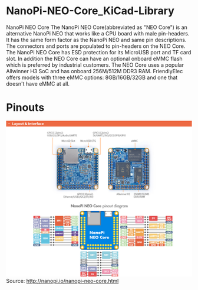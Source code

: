# NanoPi-NEO-Core_KiCad-Library
NanoPi NEO Core
The NanoPi NEO Core(abbreviated as "NEO Core") is an alternative NanoPi NEO that works like a CPU board with male pin-headers. It has the same form factor as the NanoPi NEO and same pin descriptions. The connectors and ports are populated to pin-headers on the NEO Core. The NanoPi NEO Core has ESD protection for its MicroUSB port and TF card slot. In addition the NEO Core can have an optional onboard eMMC flash which is preferred by industrial customers.
The NEO Core uses a popular Allwinner H3 SoC and has onboard 256M/512M DDR3 RAM. FriendlyElec offers models with three eMMC options: 8GB/16GB/32GB and one that doesn't have eMMC at all.

# Pinouts 
![NanoPi NEO Core Pins](https://github.com/AbrarAshraf20/NanoPi-NEO-Core_KiCad-Library/blob/main/Core_en_03.jpg)
Source: http://nanopi.io/nanopi-neo-core.html
